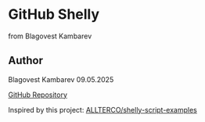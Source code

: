 # GitHub Shelly

from Blagovest Kambarev


## Author

Blagovest Kambarev 09.05.2025

[GitHub Repository](https://github.com/BlagovestKambarev/GitHub-Shelly)

Inspired by this project: [ALLTERCO/shelly-script-examples](https://github.com/ALLTERCO/shelly-script-examples/blob/main/router-watchdog.js)
